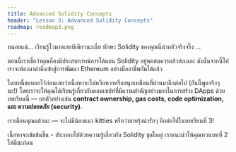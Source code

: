 ```yaml
---
title: Advanced Solidity Concepts
header: "Lesson 3: Advanced Solidity Concepts"
roadmap: roadmap3.png
---
```


หนอยแน่... เรียนรู้ไวมากเลยทีเดียวนะเนี่ย ทักษะ Solidity ของคุณนี่น่ากลัวจริงจริ๊ง ...

ตอนนี้เราเชื่อว่าคุณก็คงมีประสบการณ์การโค้ดบน Solidity อยู่พอสมควรแล้วล่ะเนอะ ดังนั้นจากนี้ไปเราจะต้องมาดำดิ่งเข้าสู่การพัฒนา Ethereum อย่างมืออาชีพกันได้แล้ว

ในบทนี้ขอบอกไว้ก่อนเลยว่าเนื้อหาจะไม่หวือหวาหรือสนุกเหมือนที่ผ่านมาอีกต่อไป (อันนี้พูดจริงๆ นะ!) โดยเราจะให้คุณได้เรียนรู้เกี่ยวกับคอนเซปท์ที่มีความสำคัญอย่างมากในการสร้าง DApps ด้วยบทเรียนนี้ — ยกตัวอย่างเช่น **contract ownership, gas costs, code optimization, และ ความปลอดภัย (security)**.

เราเตือนคุณแล้วนะ — จะไม่มีน้องแมว kitties หรือว่าสายรุ้งน่ารักๆ อีกต่อไปในบทเรียนที่ 3!

เนื้อหาจะเข้มข้นขึ้น - ประกอบไปด้วยความรู้เกี่ยวกับ Solidity ชุดใหญ่ เราแนะนำให้คุณทวนบทที่ 2 ให้ดีซะก่อน
